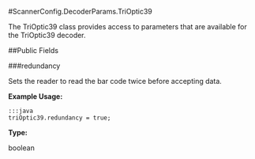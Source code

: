 #ScannerConfig.DecoderParams.TriOptic39

The TriOptic39 class provides access to parameters that are available
 for the TriOptic39 decoder.

##Public Fields

###redundancy

Sets the reader to read the bar code twice before accepting data.
 
 

**Example Usage:**
	
	:::java	
	triOptic39.redundancy = true;


**Type:**

boolean

